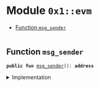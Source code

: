 
<a name="0x1_evm"></a>

# Module `0x1::evm`



-  [Function `msg_sender`](#0x1_evm_msg_sender)


<pre><code></code></pre>



<a name="0x1_evm_msg_sender"></a>

## Function `msg_sender`



<pre><code><b>public</b> <b>fun</b> <a href="evm.md#0x1_evm_msg_sender">msg_sender</a>(): <b>address</b>
</code></pre>



<details>
<summary>Implementation</summary>


<pre><code><b>public</b> <b>native</b> <b>fun</b> <a href="evm.md#0x1_evm_msg_sender">msg_sender</a>(): <b>address</b>;
</code></pre>



</details>


[move-book]: https://aptos.dev/move/book/SUMMARY
